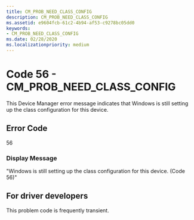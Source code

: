 ```yaml
---
title: CM_PROB_NEED_CLASS_CONFIG
description: CM_PROB_NEED_CLASS_CONFIG
ms.assetid: e9604fcb-61c2-4b94-af53-c9278bc05dd0
keywords:
- CM_PROB_NEED_CLASS_CONFIG
ms.date: 02/28/2020
ms.localizationpriority: medium
---
```


# Code 56 - CM_PROB_NEED_CLASS_CONFIG

This Device Manager error message indicates that Windows is still setting up the class configuration for this device.


## Error Code

56

### Display Message

"Windows is still setting up the class configuration for this device. (Code 56)"


## For driver developers

This problem code is frequently transient.

